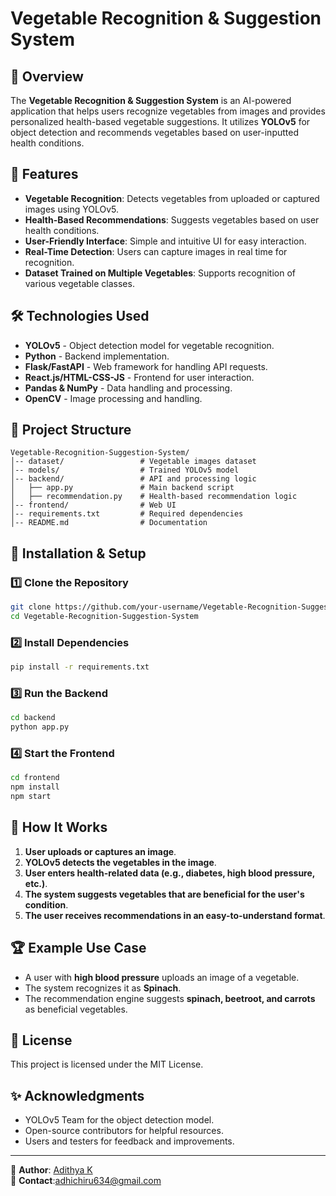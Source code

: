 # Vegetable Recognition & Suggestion System

## 📌 Overview
The **Vegetable Recognition & Suggestion System** is an AI-powered application that helps users recognize vegetables from images and provides personalized health-based vegetable suggestions. It utilizes **YOLOv5** for object detection and recommends vegetables based on user-inputted health conditions.

## 🚀 Features
- **Vegetable Recognition**: Detects vegetables from uploaded or captured images using YOLOv5.
- **Health-Based Recommendations**: Suggests vegetables based on user health conditions.
- **User-Friendly Interface**: Simple and intuitive UI for easy interaction.
- **Real-Time Detection**: Users can capture images in real time for recognition.
- **Dataset Trained on Multiple Vegetables**: Supports recognition of various vegetable classes.

## 🛠️ Technologies Used
- **YOLOv5** - Object detection model for vegetable recognition.
- **Python** - Backend implementation.
- **Flask/FastAPI** - Web framework for handling API requests.
- **React.js/HTML-CSS-JS** - Frontend for user interaction.
- **Pandas & NumPy** - Data handling and processing.
- **OpenCV** - Image processing and handling.

## 📂 Project Structure
```
Vegetable-Recognition-Suggestion-System/
│-- dataset/                 # Vegetable images dataset
│-- models/                  # Trained YOLOv5 model
│-- backend/                 # API and processing logic
│   ├── app.py               # Main backend script
│   ├── recommendation.py    # Health-based recommendation logic
│-- frontend/                # Web UI
│-- requirements.txt         # Required dependencies
│-- README.md                # Documentation
```

## 📖 Installation & Setup
### 1️⃣ Clone the Repository
```bash
git clone https://github.com/your-username/Vegetable-Recognition-Suggestion-System.git
cd Vegetable-Recognition-Suggestion-System
```
### 2️⃣ Install Dependencies
```bash
pip install -r requirements.txt
```
### 3️⃣ Run the Backend
```bash
cd backend
python app.py
```
### 4️⃣ Start the Frontend
```bash
cd frontend
npm install
npm start
```

## 🎯 How It Works
1. **User uploads or captures an image**.
2. **YOLOv5 detects the vegetables in the image**.
3. **User enters health-related data (e.g., diabetes, high blood pressure, etc.)**.
4. **The system suggests vegetables that are beneficial for the user's condition**.
5. **The user receives recommendations in an easy-to-understand format**.

## 🏆 Example Use Case
- A user with **high blood pressure** uploads an image of a vegetable.
- The system recognizes it as **Spinach**.
- The recommendation engine suggests **spinach, beetroot, and carrots** as beneficial vegetables.




## 📜 License
This project is licensed under the MIT License.

## ✨ Acknowledgments
- YOLOv5 Team for the object detection model.
- Open-source contributors for helpful resources.
- Users and testers for feedback and improvements.

---
🔗 **Author**: [Adithya K]()  
📧 **Contact**:adhichiru634@gmail.com


